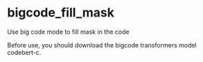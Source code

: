 # bigcode_fill_mask
Use big code mode to fill mask in the code

Before use, you should download the bigcode transformers model codebert-c. 
